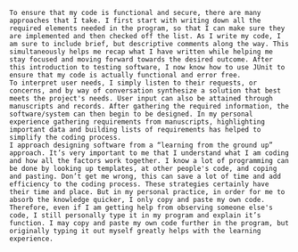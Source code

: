 	To ensure that my code is functional and secure, there are many approaches that I take. I first start with writing down all the required elements needed in the program, so that I can make sure they are implemented and then checked off the list. As I write my code, I am sure to include brief, but descriptive comments along the way. This simultaneously helps me recap what I have written while helping me stay focused and moving forward towards the desired outcome. After this introduction to testing software, I now know how to use JUnit to ensure that my code is actually functional and error free.
	To interpret user needs, I simply listen to their requests, or concerns, and by way of conversation synthesize a solution that best meets the project's needs. User input can also be attained through manuscripts and records. After gathering the required information, the software/system can then begin to be designed. In my personal experience gathering requirements from manuscripts, highlighting important data and building lists of requirements has helped to simplify the coding process.
	I approach designing software from a “learning from the ground up” approach. It’s very important to me that I understand what I am coding and how all the factors work together. I know a lot of programming can be done by looking up templates, at other people's code, and coping and pasting. Don’t get me wrong, this can save a lot of time and add efficiency to the coding process. These strategies certainly have their time and place. But in my personal practice, in order for me to absorb the knowledge quicker, I only copy and paste my own code. Therefore, even if I am getting help from observing someone else's code, I still personally type it in my program and explain it’s function. I may copy and paste my own code further in the program, but originally typing it out myself greatly helps with the learning experience.
